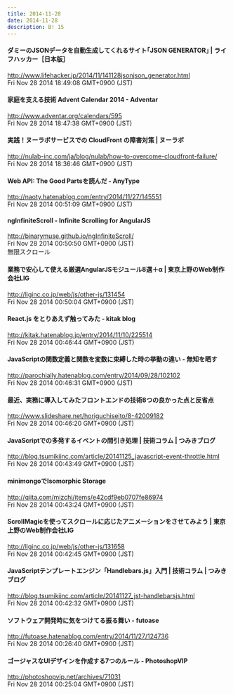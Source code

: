 ```yaml
---
title: 2014-11-28
date: 2014-11-28
description: B! 15
---
```


#### ダミーのJSONデータを自動生成してくれるサイト｢JSON GENERATOR｣ | ライフハッカー［日本版］
http://www.lifehacker.jp/2014/11/141128jsonjson_generator.html<br>
Fri Nov 28 2014 18:49:08 GMT+0900 (JST)<br>


#### 家庭を支える技術 Advent Calendar 2014 - Adventar
http://www.adventar.org/calendars/595<br>
Fri Nov 28 2014 18:47:38 GMT+0900 (JST)<br>


#### 実践！ヌーラボサービスでの CloudFront の障害対策 | ヌーラボ
http://nulab-inc.com/ja/blog/nulab/how-to-overcome-cloudfront-failure/<br>
Fri Nov 28 2014 18:36:46 GMT+0900 (JST)<br>


#### Web API: The Good Partsを読んだ - AnyType
http://naoty.hatenablog.com/entry/2014/11/27/145551<br>
Fri Nov 28 2014 00:51:09 GMT+0900 (JST)<br>


#### ngInfiniteScroll - Infinite Scrolling for AngularJS
http://binarymuse.github.io/ngInfiniteScroll/<br>
Fri Nov 28 2014 00:50:50 GMT+0900 (JST)<br>
無限スクロール


#### 業務で安心して使える厳選AngularJSモジュール8選＋α | 東京上野のWeb制作会社LIG
http://liginc.co.jp/web/js/other-js/131454<br>
Fri Nov 28 2014 00:50:04 GMT+0900 (JST)<br>


#### React.js をとりあえず触ってみた - kitak blog
http://kitak.hatenablog.jp/entry/2014/11/10/225514<br>
Fri Nov 28 2014 00:46:44 GMT+0900 (JST)<br>


#### JavaScriptの関数定義と関数を変数に束縛した時の挙動の違い - 無知を晒す
http://parochially.hatenablog.com/entry/2014/09/28/102102<br>
Fri Nov 28 2014 00:46:31 GMT+0900 (JST)<br>


#### 最近、実務に導入してみたフロントエンドの技術8つの良かった点と反省点
http://www.slideshare.net/horiguchiseito/8-42009182<br>
Fri Nov 28 2014 00:46:20 GMT+0900 (JST)<br>


#### JavaScriptでの多発するイベントの間引き処理 | 技術コラム | つみきブログ
http://blog.tsumikiinc.com/article/20141125_javascript-event-throttle.html<br>
Fri Nov 28 2014 00:43:49 GMT+0900 (JST)<br>


#### minimongoでIsomorphic Storage
http://qiita.com/mizchi/items/e42cdf9eb0707fe86974<br>
Fri Nov 28 2014 00:43:24 GMT+0900 (JST)<br>


#### ScrollMagicを使ってスクロールに応じたアニメーションをさせてみよう | 東京上野のWeb制作会社LIG
http://liginc.co.jp/web/js/other-js/131658<br>
Fri Nov 28 2014 00:42:45 GMT+0900 (JST)<br>


#### JavaScriptテンプレートエンジン「Handlebars.js」入門 | 技術コラム | つみきブログ
http://blog.tsumikiinc.com/article/20141127_jst-handlebarsjs.html<br>
Fri Nov 28 2014 00:42:32 GMT+0900 (JST)<br>


#### ソフトウェア開発時に気をつけてる振る舞い - futoase
http://futoase.hatenablog.com/entry/2014/11/27/124736<br>
Fri Nov 28 2014 00:26:40 GMT+0900 (JST)<br>


#### ゴージャスなUIデザインを作成する7つのルール - PhotoshopVIP
http://photoshopvip.net/archives/71031<br>
Fri Nov 28 2014 00:25:04 GMT+0900 (JST)<br>


